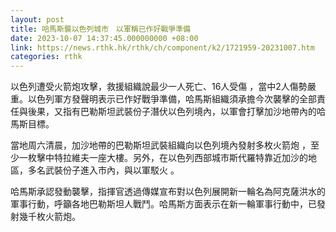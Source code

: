 ```yaml
---
layout: post
title: 哈馬斯襲以色列城市　以軍稱已作好戰爭準備
date: 2023-10-07 14:37:45.000000000 +08:00
link: https://news.rthk.hk/rthk/ch/component/k2/1721959-20231007.htm
categories: rthk
---
```


以色列遭受火箭炮攻擊，救援組織說最少一人死亡、16人受傷 ，當中2人傷勢嚴重。以色列軍方發聲明表示已作好戰爭準備，哈馬斯組織須承擔今次襲擊的全部責任與後果，又指有巴勒斯坦武裝份子潛伏以色列境內，以軍會打擊加沙地帶內的哈馬斯目標。

當地周六清晨，加沙地帶的巴勒斯坦武裝組織向以色列境內發射多枚火箭炮 ，至少一枚擊中特拉維夫一座大樓。另外，在以色列西部城市斯代羅特靠近加沙的地區，多名武裝份子進入市內，與以軍駁火 。

哈馬斯承認發動襲擊，指揮官透過傳媒宣布對以色列展開新一輪名為阿克薩洪水的軍事行動，呼籲各地巴勒斯坦人戰鬥。哈馬斯方面表示在新一輪軍事行動中，已發射幾千枚火箭炮。
